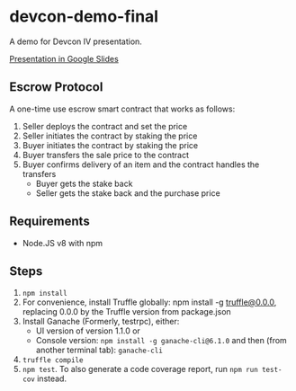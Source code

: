 # devcon-demo-final
A demo for Devcon IV presentation.

[Presentation in Google Slides](https://docs.google.com/presentation/d/1F_d0N121oATQt0-8VDUIcq2oFoDo2BQPhr5RXhGEldI/edit?usp=sharing)

## Escrow Protocol

A one-time use escrow smart contract that works as follows:

1. Seller deploys the contract and set the price
1. Seller initiates the contract by staking the price
1. Buyer initiates the contract by staking the price
1. Buyer transfers the sale price to the contract
1. Buyer confirms delivery of an item and the contract handles the transfers
    - Buyer gets the stake back
    - Seller gets the stake back and the purchase price


## Requirements
- Node.JS v8 with npm

## Steps
1. `npm install`
1. For convenience, install Truffle globally: npm install -g truffle@0.0.0, replacing 0.0.0 by the Truffle version from package.json
1. Install Ganache (Formerly, testrpc), either:
   * UI version of version 1.1.0 or
   * Console version: `npm install -g ganache-cli@6.1.0` and then (from another terminal tab): `ganache-cli`
1. `truffle compile`
1. `npm test`. To also generate a code coverage report, run `npm run test-cov` instead.

